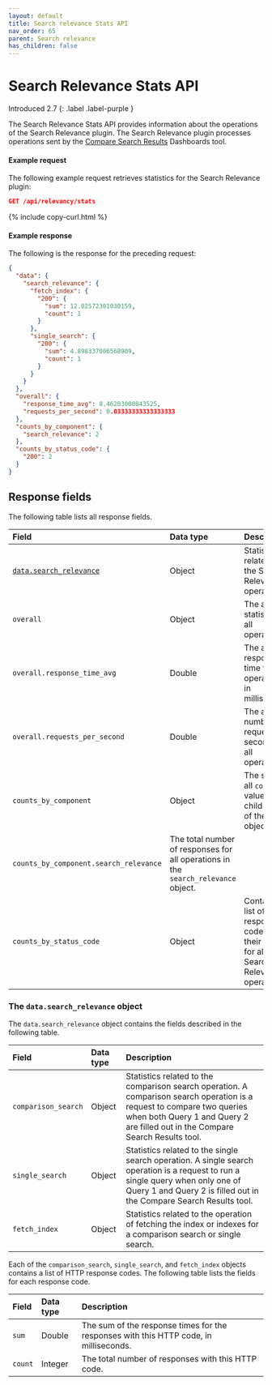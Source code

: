 ```yaml
---
layout: default
title: Search relevance Stats API
nav_order: 65
parent: Search relevance
has_children: false
---
```


# Search Relevance Stats API
Introduced 2.7
{: .label .label-purple }

The Search Relevance Stats API provides information about the operations of the Search Relevance plugin. The Search Relevance plugin processes operations sent by the [Compare Search Results]({{site.url}}{{site.baseurl}}/search-plugins/search-relevance) Dashboards tool.

#### Example request

The following example request retrieves statistics for the Search Relevance plugin:

```json
GET /api/relevancy/stats
```
{% include copy-curl.html %}

#### Example response

The following is the response for the preceding request:

```json
{
  "data": {
    "search_relevance": {  
      "fetch_index": {
        "200": {
          "sum": 12.02572301030159,
          "count": 1
        }
      },
      "single_search": {
        "200": {
          "sum": 4.898337006568909,
          "count": 1
        }
      }
    }
  },
  "overall": {
    "response_time_avg": 8.46203000843525,
    "requests_per_second": 0.03333333333333333
  },
  "counts_by_component": {
    "search_relevance": 2
  },
  "counts_by_status_code": {
    "200": 2
  }
}
```

## Response fields

The following table lists all response fields.

| Field | Data type | Description |
| :--- | :--- | :--- | 
| [`data.search_relevance`](#the-datasearch_relevance-object) | Object | Statistics related to the Search Relevance operations. |
| `overall` | Object | The average statistics for all operations. |
| `overall.response_time_avg` | Double | The average response time for all operations, in milliseconds. |
| `overall.requests_per_second` | Double | The average number of requests per second for all operations. |
| `counts_by_component` | Object | The sum of all `count` values for all child objects of the `data` object. |
| `counts_by_component.search_relevance` | The total number of responses for all operations in the `search_relevance` object. |
| `counts_by_status_code` | Object | Contains a list of all response codes with their counts for all Search Relevance operations. |

### The `data.search_relevance` object

The `data.search_relevance` object contains the fields described in the following table.

| Field | Data type | Description |
| :--- | :--- | :--- |
| `comparison_search` | Object | Statistics related to the comparison search operation. A comparison search operation is a request to compare two queries when both Query 1 and Query 2 are filled out in the Compare Search Results tool. |
| `single_search` | Object | Statistics related to the single search operation. A single search operation is a request to run a single query when only one of Query 1 and Query 2 is filled out in the Compare Search Results tool. |
| `fetch_index` | Object | Statistics related to the operation of fetching the index or indexes for a comparison search or single search. |

Each of the `comparison_search`, `single_search`, and `fetch_index` objects contains a list of HTTP response codes. The following table lists the fields for each response code.

| Field | Data type | Description |
| :--- | :--- | :--- |
| `sum` | Double | The sum of the response times for the responses with this HTTP code, in milliseconds. |
| `count` | Integer | The total number of responses with this HTTP code.  |
